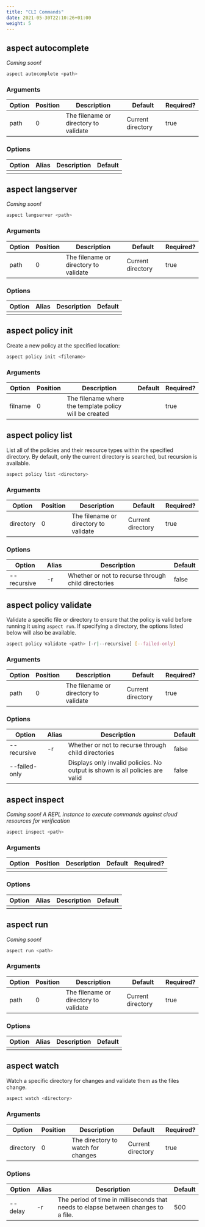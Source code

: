 ```yaml
---
title: "CLI Commands"
date: 2021-05-30T22:10:26+01:00
weight: 5
---
```


## aspect autocomplete

_Coming soon!_

```bash
aspect autocomplete <path>
```

### Arguments

|Option|Position|Description|Default|Required?|
|---|---|---|---|---|
|path|0|The filename or directory to validate|Current directory|true|

### Options

|Option|Alias|Description|Default|
|---|---|---|---|
||||

## aspect langserver

_Coming soon!_

```bash
aspect langserver <path>
```

### Arguments

|Option|Position|Description|Default|Required?|
|---|---|---|---|---|
|path|0|The filename or directory to validate|Current directory|true|

### Options

|Option|Alias|Description|Default|
|---|---|---|---|
||||

## aspect policy init

Create a new policy at the specified location:

```bash
aspect policy init <filename>
```

### Arguments

|Option|Position|Description|Default|Required?|
|---|---|---|---|---|
|filname|0|The filename where the template policy will be created||true|

## aspect policy list

List all of the policies and their resource types within the specified directory. By default, only the current directory is searched, but recursion is available.

```bash
aspect policy list <directory>
```

### Arguments

|Option|Position|Description|Default|Required?|
|---|---|---|---|---|
|directory|0|The filename or directory to validate|Current directory|true|

### Options

|Option|Alias|Description|Default|
|---|---|---|---|
|--recursive|-r|Whether or not to recurse through child directories|false|

## aspect policy validate

Validate a specific file or directory to ensure that the policy is valid before running it using `aspect run`. If specifying a directory, the options listed below will also be available.

```bash
aspect policy validate <path> [-r|--recursive] [--failed-only]
```

### Arguments

|Option|Position|Description|Default|Required?|
|---|---|---|---|---|
|path|0|The filename or directory to validate|Current directory|true|

### Options

|Option|Alias|Description|Default|
|---|---|---|---|
|--recursive|-r|Whether or not to recurse through child directories|false|
|--failed-only||Displays only invalid policies. No output is shown is all policies are valid|false|

## aspect inspect

_Coming soon! A REPL instance to execute commands against cloud resources for verification_

```bash
aspect inspect <path>
```

### Arguments

|Option|Position|Description|Default|Required?|
|---|---|---|---|---|
||||

### Options

|Option|Alias|Description|Default|
|---|---|---|---|
||||

## aspect run

_Coming soon!_

```bash
aspect run <path>
```

### Arguments

|Option|Position|Description|Default|Required?|
|---|---|---|---|---|
|path|0|The filename or directory to validate|Current directory|true|

### Options

|Option|Alias|Description|Default|
|---|---|---|---|
||||

## aspect watch

Watch a specific directory for changes and validate them as the files change.

```bash
aspect watch <directory>
```

### Arguments

|Option|Position|Description|Default|Required?|
|---|---|---|---|---|
|directory|0|The directory to watch for changes|Current directory|true|

### Options

|Option|Alias|Description|Default|
|---|---|---|---|
|--delay|-r|The period of time in milliseconds that needs to elapse between changes to a file.|500|
